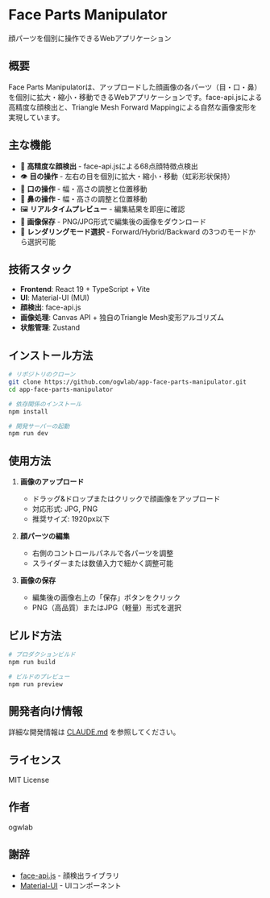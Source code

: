 # Face Parts Manipulator

顔パーツを個別に操作できるWebアプリケーション

## 概要

Face Parts Manipulatorは、アップロードした顔画像の各パーツ（目・口・鼻）を個別に拡大・縮小・移動できるWebアプリケーションです。face-api.jsによる高精度な顔検出と、Triangle Mesh Forward Mappingによる自然な画像変形を実現しています。

## 主な機能

- 🎯 **高精度な顔検出** - face-api.jsによる68点顔特徴点検出
- 👁️ **目の操作** - 左右の目を個別に拡大・縮小・移動（虹彩形状保持）
- 👄 **口の操作** - 幅・高さの調整と位置移動
- 👃 **鼻の操作** - 幅・高さの調整と位置移動
- 🖼️ **リアルタイムプレビュー** - 編集結果を即座に確認
- 💾 **画像保存** - PNG/JPG形式で編集後の画像をダウンロード
- 🎨 **レンダリングモード選択** - Forward/Hybrid/Backward の3つのモードから選択可能

## 技術スタック

- **Frontend**: React 19 + TypeScript + Vite
- **UI**: Material-UI (MUI)
- **顔検出**: face-api.js
- **画像処理**: Canvas API + 独自のTriangle Mesh変形アルゴリズム
- **状態管理**: Zustand

## インストール方法

```bash
# リポジトリのクローン
git clone https://github.com/ogwlab/app-face-parts-manipulator.git
cd app-face-parts-manipulator

# 依存関係のインストール
npm install

# 開発サーバーの起動
npm run dev
```

## 使用方法

1. **画像のアップロード**
   - ドラッグ&ドロップまたはクリックで顔画像をアップロード
   - 対応形式: JPG, PNG
   - 推奨サイズ: 1920px以下

2. **顔パーツの編集**
   - 右側のコントロールパネルで各パーツを調整
   - スライダーまたは数値入力で細かく調整可能

3. **画像の保存**
   - 編集後の画像右上の「保存」ボタンをクリック
   - PNG（高品質）またはJPG（軽量）形式を選択

## ビルド方法

```bash
# プロダクションビルド
npm run build

# ビルドのプレビュー
npm run preview
```

## 開発者向け情報

詳細な開発情報は [CLAUDE.md](./CLAUDE.md) を参照してください。

## ライセンス

MIT License

## 作者

ogwlab

## 謝辞

- [face-api.js](https://github.com/justadudewhohacks/face-api.js) - 顔検出ライブラリ
- [Material-UI](https://mui.com/) - UIコンポーネント
